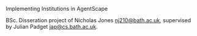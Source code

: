 Implementing Institutions in AgentScape

BSc. Disseration project of Nicholas Jones <nj210@bath.ac.uk>, supervised by Julian Padget <jap@cs.bath.ac.uk>.